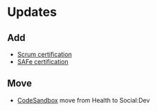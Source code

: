 # Updates

## Add

* [Scrum certification](https://www.scrum.org/assessments/professional-scrum-master-i-certification)
* [SAFe certification](https://scaledagile.com/safe-certification/)

## Move

* [CodeSandbox](https://codesandbox.io/) move from Health to Social:Dev
